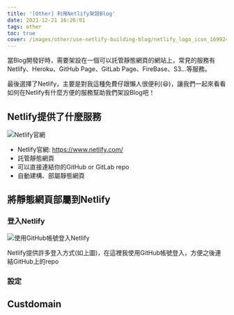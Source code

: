 ```yaml
---
title: '[Other] 利用Netlify架設Blog'
date: 2021-12-21 16:26:01
tags: other
toc: true
cover: /images/other/use-netlify-building-blog/netlify_logo_icon_169924.png
---
```


當Blog開發好時，需要架設在一個可以託管靜態網頁的網站上，常見的服務有Netlify、Heroku、GitHub Page、GitLab Page、FireBase、S3...等服務。

最後選擇了Netlify，主要是對我這種免費仔跟懶人很便利(:laughing:)，讓我們一起來看看如何在Netlify有什麼方便的服務幫助我們架設Blog吧！

<!-- more -->

## Netlify提供了什麼服務

![Netlify官網](/images/other/use-netlify-building-blog/01_netlify_official_website.png)

+ Netlify官網: <https://www.netlify.com/>
+ 託管靜態網頁
+ 可以直接連結你的GitHub or GitLab repo
+ 自動建構、部屬靜態網頁

## 將靜態網頁部屬到Netlify

### 登入Netlify

![使用GitHub帳號登入Netlify](/images/other/use-netlify-building-blog/02_github_account_login_netlify.png)

Netlify提供許多登入方式(如上圖)，在這裡我使用GitHub帳號登入，方便之後連結GitHub上的repo

### 設定

## Custdomain
